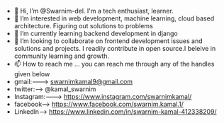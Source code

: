 - 👋 Hi, I’m @Swarnim-del. I'm a tech enthusiast, learner.
- 👀 I’m interested in web development, machine learning, cloud based architecture. Figuring out solutions to problems
- 🌱 I’m currently learning backend development in django
- 💞️ I’m looking to collaborate on  frontend development issues and solutions and projects. I readily contribute in open source.I beleive in community learning and growth.
- 📫 How to reach me ... you can reach me through any of the handles given below
- gmail:---> swarnimkamal9@gmail.com
- twitter:--> @kamal_swarnim
- Instagram:---> https://www.instagram.com/swarnimkamal/
- facebook--> https://www.facebook.com/swarnim.kamal.1/
- Linkedln--> https://www.linkedin.com/in/swarnim-kamal-412338209/


<!---
Swarnim-del/Swarnim-del is a ✨ special ✨ repository because its `README.md` (this file) appears on your GitHub profile.
You can click the Preview link to take a look at your changes.
--->
